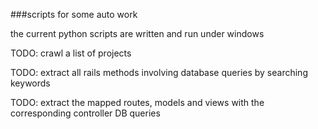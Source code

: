 ###scripts for some auto work

the current python scripts are written and run under windows 

TODO: crawl a list of projects

TODO: extract all rails methods involving database queries by searching keywords

TODO: extract the mapped routes, models and views with the corresponding controller DB queries

